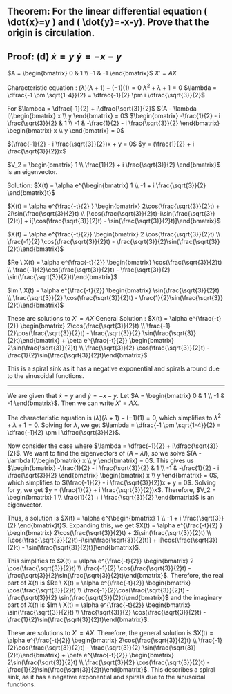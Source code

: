 ## Theorem: For the linear differential equation \( \dot{x}=y \) and \( \dot{y}=-x-y). Prove that the origin is circulation.


## Proof: (d) $\dot{x} = y$ $\dot{y} = -x-y$

$A = \begin{bmatrix} 0 & 1 \\ -1 & -1 \end{bmatrix}$ $X' = AX$

Characteristic equation : $(\lambda)(\lambda + 1) - (-1)(1) = 0$
$\lambda^2 + \lambda + 1 = 0$
$\lambda = \dfrac{-1 \pm \sqrt{1-4}}{2} = \dfrac{-1}{2} \pm i \dfrac{\sqrt{3}}{2}$

For $\lambda = \dfrac{-1}{2} + i\dfrac{\sqrt{3}}{2}$
$(A - \lambda I)\begin{bmatrix} x \\ y \end{bmatrix} = 0$
$\begin{bmatrix} -\frac{1}{2} - i \frac{\sqrt{3}}{2} & 1 \\ -1 & -\frac{1}{2} - i \frac{\sqrt{3}}{2} \end{bmatrix} \begin{bmatrix} x \\ y \end{bmatrix} = 0$

$(\frac{-1}{2} - i \frac{\sqrt{3}}{2})x + y = 0$
$y = (\frac{1}{2} + i \frac{\sqrt{3}}{2})x$

$V_2 = \begin{bmatrix} 1 \\ \frac{1}{2} + i \frac{\sqrt{3}}{2} \end{bmatrix}$ is an eigenvector.

Solution: 
$X(t) = \alpha e^{\begin{bmatrix} 1 \\ -1 + i \frac{\sqrt{3}}{2} \end{bmatrix}t}$

$X(t) = \alpha e^{\frac{-t}{2} } \begin{bmatrix} 2\cos(\frac{\sqrt{3}}{2}t) + 2i\sin(\frac{\sqrt{3}}{2}t) \\ [\cos(\frac{\sqrt{3}}{2}t)-i\sin(\frac{\sqrt{3}}{2}t)] + i[\cos(\frac{\sqrt{3}}{2}t) - \sin(\frac{\sqrt{3}}{2}t)]\end{bmatrix}$

$X(t) = \alpha e^{\frac{-t}{2}} \begin{bmatrix} 2 \cos(\frac{\sqrt{3}}{2}t) \\ \frac{-1}{2} \cos(\frac{\sqrt{3}}{2}t) - \frac{\sqrt{3}}{2}\sin(\frac{\sqrt{3}}{2}t)\end{bmatrix}$

$Re \ X(t) = \alpha e^{\frac{-t}{2}} \begin{bmatrix} \cos(\frac{\sqrt{3}}{2}t) \\ \frac{-1}{2}\cos(\frac{\sqrt{3}}{2}t) - \frac{\sqrt{3}}{2} \sin(\frac{\sqrt{3}}{2}t)\end{bmatrix}$

$Im \ X(t) = \alpha e^{\frac{-t}{2}} \begin{bmatrix} \sin(\frac{\sqrt{3}}{2}t) \\ \frac{\sqrt{3}}{2} \cos(\frac{\sqrt{3}}{2}t) - \frac{1}{2}\sin(\frac{\sqrt{3}}{2}t)\end{bmatrix}$

These are solutions to $X' = AX$
General Solution :
$X(t) = \alpha e^{\frac{-t}{2}} \begin{bmatrix} 2\cos(\frac{\sqrt{3}}{2}t) \\ \frac{-1}{2}\cos(\frac{\sqrt{3}}{2}t) - \frac{\sqrt{3}}{2} \sin(\frac{\sqrt{3}}{2}t)\end{bmatrix} + \beta e^{\frac{-t}{2}} \begin{bmatrix} 2\sin(\frac{\sqrt{3}}{2}t) \\ \frac{\sqrt{3}}{2} \cos(\frac{\sqrt{3}}{2}t) - \frac{1}{2}\sin(\frac{\sqrt{3}}{2}t)\end{bmatrix}$

This is a spiral sink as it has a negative exponential and spirals around due to the sinusoidal functions.

---

We are given that $\dot{x} = y$ and $\dot{y} = -x-y$.  Let $A = \begin{bmatrix} 0 & 1 \\ -1 & -1 \end{bmatrix}$.  Then we can write $X' = AX$.

The characteristic equation is $(\lambda)(\lambda + 1) - (-1)(1) = 0$, which simplifies to $\lambda^2 + \lambda + 1 = 0$.  Solving for $\lambda$, we get $\lambda = \dfrac{-1 \pm \sqrt{1-4}}{2} = \dfrac{-1}{2} \pm i \dfrac{\sqrt{3}}{2}$.

Now consider the case where $\lambda = \dfrac{-1}{2} + i\dfrac{\sqrt{3}}{2}$.  We want to find the eigenvectors of $(A - \lambda I)$, so we solve  $(A - \lambda I)\begin{bmatrix} x \\ y \end{bmatrix} = 0$.  This gives us 
$\begin{bmatrix} -\frac{1}{2} - i \frac{\sqrt{3}}{2} & 1 \\ -1 & -\frac{1}{2} - i \frac{\sqrt{3}}{2} \end{bmatrix} \begin{bmatrix} x \\ y \end{bmatrix} = 0$, which simplifies to $(\frac{-1}{2} - i \frac{\sqrt{3}}{2})x + y = 0$.  Solving for $y$, we get $y = (\frac{1}{2} + i \frac{\sqrt{3}}{2})x$.  Therefore, $V_2 = \begin{bmatrix} 1 \\ \frac{1}{2} + i \frac{\sqrt{3}}{2} \end{bmatrix}$ is an eigenvector.

Thus, a solution is $X(t) = \alpha e^{\begin{bmatrix} 1 \\ -1 + i \frac{\sqrt{3}}{2} \end{bmatrix}t}$.  Expanding this, we get
$X(t) = \alpha e^{\frac{-t}{2} } \begin{bmatrix} 2\cos(\frac{\sqrt{3}}{2}t) + 2i\sin(\frac{\sqrt{3}}{2}t) \\ [\cos(\frac{\sqrt{3}}{2}t)-i\sin(\frac{\sqrt{3}}{2}t)] + i[\cos(\frac{\sqrt{3}}{2}t) - \sin(\frac{\sqrt{3}}{2}t)]\end{bmatrix}$.

This simplifies to $X(t) = \alpha e^{\frac{-t}{2}} \begin{bmatrix} 2 \cos(\frac{\sqrt{3}}{2}t) \\ \frac{-1}{2} \cos(\frac{\sqrt{3}}{2}t) - \frac{\sqrt{3}}{2}\sin(\frac{\sqrt{3}}{2}t)\end{bmatrix}$.
Therefore, the real part of $X(t)$ is $Re \ X(t) = \alpha e^{\frac{-t}{2}} \begin{bmatrix} \cos(\frac{\sqrt{3}}{2}t) \\ \frac{-1}{2}\cos(\frac{\sqrt{3}}{2}t) - \frac{\sqrt{3}}{2} \sin(\frac{\sqrt{3}}{2}t)\end{bmatrix}$ and the imaginary part of $X(t)$ is $Im \ X(t) = \alpha e^{\frac{-t}{2}} \begin{bmatrix} \sin(\frac{\sqrt{3}}{2}t) \\ \frac{\sqrt{3}}{2} \cos(\frac{\sqrt{3}}{2}t) - \frac{1}{2}\sin(\frac{\sqrt{3}}{2}t)\end{bmatrix}$.

These are solutions to $X' = AX$.  Therefore, the general solution is 
$X(t) = \alpha e^{\frac{-t}{2}} \begin{bmatrix} 2\cos(\frac{\sqrt{3}}{2}t) \\ \frac{-1}{2}\cos(\frac{\sqrt{3}}{2}t) - \frac{\sqrt{3}}{2} \sin(\frac{\sqrt{3}}{2}t)\end{bmatrix} + \beta e^{\frac{-t}{2}} \begin{bmatrix} 2\sin(\frac{\sqrt{3}}{2}t) \\ \frac{\sqrt{3}}{2} \cos(\frac{\sqrt{3}}{2}t) - \frac{1}{2}\sin(\frac{\sqrt{3}}{2}t)\end{bmatrix}$.  This describes a spiral sink, as it has a negative exponential and spirals due to the sinusoidal functions.
